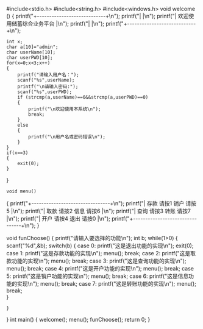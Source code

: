 #include<stdio.h>
#include<string.h>
#include<windows.h>
void welcome ()
{
	printf("+----------------------------+\n");
	printf("|                            |\n");
	printf("|  欢迎使用储蓄综合业务平台  |\n");
	printf("|                            |\n");
	printf("+----------------------------+\n");
	
	int x;
	char a[10]="admin";
	char userName[10];
	char userPWD[10];
	for(x=0;x<3;x++)
	{
		printf("请输入用户名：");
		scanf("%s",userName);
		printf("\n请输入密码:");
		scanf("%s",userPWD);
		if (strcmp(a,userName)==0&&strcmp(a,userPWD)==0)
		{
			printf("\n欢迎使用本系统\n");
			break;
		}
		else
		{
			printf("\n用户名或密码错误\n");
		}
	}
	if(x==3)
	{
		exit(0);
	}
}

	void menu()
{
    printf("+--------------------------------+\n");
	printf("|   存款 请按1      销户 请按5   |\n");	
	printf("|   取款 请按2      信息 请按6   |\n");
	printf("|   查询 请按3      转账 请按7   |\n");
	printf("|   开户 请按4      退出 请按0   |\n");
    printf("+--------------------------------+\n");
}

void funChoose()
{
	printf("请输入要选择的功能\n");
    int b;
    while(1>0)
    {
    	scanf("%d",&b);
    	switch(b)
    	{
    		case 0:
    			printf("这是退出功能的实现\n");
    			exit(0);
    		case 1:
    			printf("这是存款功能的实现\n");
    			menu();
    			break;
    		case 2:
    			printf("这是取款功能的实现\n");
    			menu();
    			break;
    		case 3:
    			printf("这是查询功能的实现\n");
    			menu();
    		    break;
    		case 4:
    			printf("这是开户功能的实现\n");
    			menu();
    			break;
    		case 5:
    			printf("这是销户功能的实现\n");
    			menu();
    			break;
    		case 6:
    			printf("这是信息功能的实现\n");
    			menu();
    			break;
    		case 7:
    			printf("这是转账功能的实现\n");
    			menu();
    			break;	
    	}

    }
}
int main()
{
    welcome();
    menu();
    funChoose();
	return 0;
}
